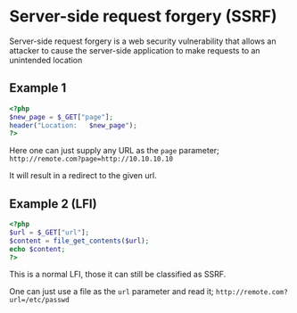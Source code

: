# Server-side request forgery (SSRF)
Server-side request forgery is a web security vulnerability that allows an attacker to cause the server-side application to make requests to an unintended location

## Example 1
```php
<?php
$new_page = $_GET["page"];
header("Location:   $new_page");
?>
```
Here one can just supply any URL as the `page` parameter; `http://remote.com?page=http://10.10.10.10`

It will result in a redirect to the given url.


## Example 2 (LFI)
```php
<?php  
$url = $_GET["url"];  
$content = file_get_contents($url);  
echo $content;  
?>
```
This is a normal LFI, those it can still be classified as SSRF.

One can just use a file as the `url` parameter and read it; `http://remote.com?url=/etc/passwd`